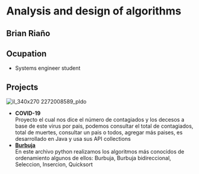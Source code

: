 # Analysis and design of algorithms
## Brian Riaño
## Ocupation
- Systems engineer student
## Projects
![il_340x270 2272008589_pldo](https://user-images.githubusercontent.com/62998301/78147606-5e0a3680-73f9-11ea-992a-0a2d93860be4.jpg)
- **COVID-19**  
Proyecto el cual nos dice el número de contagiados y los decesos a base de este virus por pais, podemos consultar el total de contagiados, total de muertes, consultar un pais o todos, agregar más paises, es desarrollado en Java y usa sus API collections  
- [**Burbuja**](Ejercicios/burbuja.py)  
En este archivo python realizamos los algoritmos más conocidos de ordenamiento algunos de ellos: Burbuja, Burbuja bidireccional, Seleccion, Insercion, Quicksort
  

